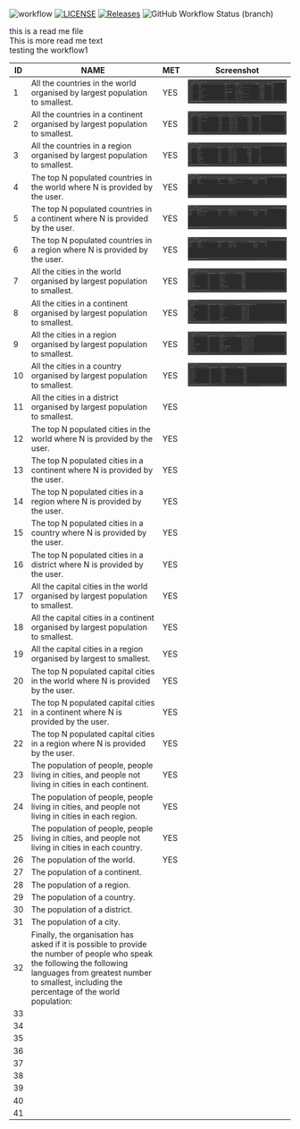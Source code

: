 ![workflow](https://github.com/Group-10-SEM/group10sem/actions/workflows/main.yml/badge.svg)
[![LICENSE](https://img.shields.io/github/license/Group-10-SEM/group10sem.svg?style=flat-square)](https://github.com/Group-10-SEM/group10sem/blob/master/LICENSE)
[![Releases](https://img.shields.io/github/release/Group-10-SEM/group10sem/all.svg?style=flat-square)](https://github.com/<github-username>/group10sem/releases)
![GitHub Workflow Status (branch)](https://img.shields.io/github/actions/workflow/status/Group-10-SEM/group10sem/main.yml?branch=release)

this is a read me file\
This is more read me text\
testing the workflow1

| ID  | NAME                                                                                                                                                                                                                      | MET | Screenshot          |
|-----|---------------------------------------------------------------------------------------------------------------------------------------------------------------------------------------------------------------------------|-----|---------------------|
| 1   | All the countries in the world organised by largest population to smallest.                                                                                                                                               | YES | ![img1.png][img1]   |
| 2   | All the countries in a continent organised by largest population to smallest.                                                                                                                                             | YES | ![img2.png][img2]   |
| 3   | All the countries in a region organised by largest population to smallest.                                                                                                                                                | YES | ![img3.png][img3]   |
| 4   | The top N populated countries in the world where N is provided by the user.                                                                                                                                               | YES | ![img4.png][img4]   |
| 5   | The top N populated countries in a continent where N is provided by the user.                                                                                                                                             | YES | ![img5.png][img5]   |
| 6   | The top N populated countries in a region where N is provided by the user.                                                                                                                                                | YES | ![img6.png][img6]   |
| 7   | All the cities in the world organised by largest population to smallest.                                                                                                                                                  | YES | ![img7.png][img7]   |
| 8   | All the cities in a continent organised by largest population to smallest.                                                                                                                                                | YES | ![img8.png][img8]   |
| 9   | All the cities in a region organised by largest population to smallest.                                                                                                                                                   | YES | ![img9.png][img9]   |
| 10  | All the cities in a country organised by largest population to smallest.                                                                                                                                                  | YES | ![img10.png][img10] |
| 11  | All the cities in a district organised by largest population to smallest.                                                                                                                                                 | YES |                     |
| 12  | The top N populated cities in the world where N is provided by the user.                                                                                                                                                  | YES |                     |
| 13  | The top N populated cities in a continent where N is provided by the user.                                                                                                                                                | YES |                     |
| 14  | The top N populated cities in a region where N is provided by the user.                                                                                                                                                   | YES |                     |
| 15  | The top N populated cities in a country where N is provided by the user.                                                                                                                                                  | YES |                     |
| 16  | The top N populated cities in a district where N is provided by the user.                                                                                                                                                 | YES |                     |
| 17  | All the capital cities in the world organised by largest population to smallest.                                                                                                                                          | YES |                     |
| 18  | All the capital cities in a continent organised by largest population to smallest.                                                                                                                                        | YES |                     |
| 19  | All the capital cities in a region organised by largest to smallest.                                                                                                                                                      | YES |                     |
| 20  | The top N populated capital cities in the world where N is provided by the user.                                                                                                                                          | YES |                     |
| 21  | The top N populated capital cities in a continent where N is provided by the user.                                                                                                                                        | YES |                     |
| 22  | The top N populated capital cities in a region where N is provided by the user.                                                                                                                                           | YES |                     |
| 23  | The population of people, people living in cities, and people not living in cities in each continent.                                                                                                                     | YES |                     |
| 24  | The population of people, people living in cities, and people not living in cities in each region.                                                                                                                        | YES |                     |
| 25  | The population of people, people living in cities, and people not living in cities in each country.                                                                                                                       | YES |                     |
| 26  | The population of the world.                                                                                                                                                                                              | YES |                     |
| 27  | The population of a continent.                                                                                                                                                                                            ||     |     |
| 28  | The population of a region.                                                                                                                                                                                               ||     |     |
| 29  | The population of a country.                                                                                                                                                                                              ||     |     |
| 30  | The population of a district.                                                                                                                                                                                             ||     |     |
| 31  | The population of a city.                                                                                                                                                                                                 ||     |     |
| 32  | Finally, the organisation has asked if it is possible to provide the number of people who speak the following the following languages from greatest number to smallest, including the percentage of the world population: ||     |     |
| 33  |||                                                                                                                                                                                                                           |     |     |
| 34  |||                                                                                                                                                                                                                           |     |     |
| 35  |||                                                                                                                                                                                                                           |     |     |
| 36  |||                                                                                                                                                                                                                           |     |     |
| 37  |||                                                                                                                                                                                                                           |     |     |
| 38  |||                                                                                                                                                                                                                           |     |     |
| 39  |||                                                                                                                                                                                                                           |     |     |
| 40  |||                                                                                                                                                                                                                           |     |     |
| 41  |||                                                                                                                                                                                                                           |     |     |

[img1]: https://github.com/Group-10-SEM/group10sem/blob/3e5f43673e36dbbc2488ce2b53548c59004c8062/readmeImages/img1.png ""
[img2]: https://github.com/Group-10-SEM/group10sem/blob/3e5f43673e36dbbc2488ce2b53548c59004c8062/readmeImages/img2.png ""
[img3]: https://github.com/Group-10-SEM/group10sem/blob/3e5f43673e36dbbc2488ce2b53548c59004c8062/readmeImages/img3.png ""
[img4]: https://github.com/Group-10-SEM/group10sem/blob/3e5f43673e36dbbc2488ce2b53548c59004c8062/readmeImages/img4.png ""
[img5]: https://github.com/Group-10-SEM/group10sem/blob/3e5f43673e36dbbc2488ce2b53548c59004c8062/readmeImages/img5.png ""
[img6]: https://github.com/Group-10-SEM/group10sem/blob/3e5f43673e36dbbc2488ce2b53548c59004c8062/readmeImages/img6.png ""
[img7]: https://github.com/Group-10-SEM/group10sem/blob/3e5f43673e36dbbc2488ce2b53548c59004c8062/readmeImages/img7.png ""
[img8]: https://github.com/Group-10-SEM/group10sem/blob/3e5f43673e36dbbc2488ce2b53548c59004c8062/readmeImages/img8.png ""
[img9]: https://github.com/Group-10-SEM/group10sem/blob/3e5f43673e36dbbc2488ce2b53548c59004c8062/readmeImages/img9.png ""
[img10]: https://github.com/Group-10-SEM/group10sem/blob/3e5f43673e36dbbc2488ce2b53548c59004c8062/readmeImages/img10.png ""
[img11]: https://github.com/Group-10-SEM/group10sem/blob/3e5f43673e36dbbc2488ce2b53548c59004c8062/readmeImages/img11.png ""
[img12]: https://github.com/Group-10-SEM/group10sem/blob/3e5f43673e36dbbc2488ce2b53548c59004c8062/readmeImages/img12.png ""
[img13]: https://github.com/Group-10-SEM/group10sem/blob/3e5f43673e36dbbc2488ce2b53548c59004c8062/readmeImages/img13.png ""
[img14]: https://github.com/Group-10-SEM/group10sem/blob/3e5f43673e36dbbc2488ce2b53548c59004c8062/readmeImages/img14.png ""
[img15]: https://github.com/Group-10-SEM/group10sem/blob/3e5f43673e36dbbc2488ce2b53548c59004c8062/readmeImages/img15.png ""
[img16]: https://github.com/Group-10-SEM/group10sem/blob/3e5f43673e36dbbc2488ce2b53548c59004c8062/readmeImages/img16.png ""
[img17]: https://github.com/Group-10-SEM/group10sem/blob/3e5f43673e36dbbc2488ce2b53548c59004c8062/readmeImages/img17.png ""
[img18]: https://github.com/Group-10-SEM/group10sem/blob/3e5f43673e36dbbc2488ce2b53548c59004c8062/readmeImages/img18.png ""
[img19]: https://github.com/Group-10-SEM/group10sem/blob/3e5f43673e36dbbc2488ce2b53548c59004c8062/readmeImages/img19.png ""
[img20]: https://github.com/Group-10-SEM/group10sem/blob/3e5f43673e36dbbc2488ce2b53548c59004c8062/readmeImages/img20.png ""
[img21]: https://github.com/Group-10-SEM/group10sem/blob/3e5f43673e36dbbc2488ce2b53548c59004c8062/readmeImages/img21.png ""
[img22]: https://github.com/Group-10-SEM/group10sem/blob/3e5f43673e36dbbc2488ce2b53548c59004c8062/readmeImages/img22.png ""
[img23]: https://github.com/Group-10-SEM/group10sem/blob/3e5f43673e36dbbc2488ce2b53548c59004c8062/readmeImages/img23.png ""
[img24]: https://github.com/Group-10-SEM/group10sem/blob/3e5f43673e36dbbc2488ce2b53548c59004c8062/readmeImages/img24.png ""
[img25]: https://github.com/Group-10-SEM/group10sem/blob/3e5f43673e36dbbc2488ce2b53548c59004c8062/readmeImages/img25.png ""
[img26]: https://github.com/Group-10-SEM/group10sem/blob/3e5f43673e36dbbc2488ce2b53548c59004c8062/readmeImages/img26.png ""
[img27]: https://github.com/Group-10-SEM/group10sem/blob/3e5f43673e36dbbc2488ce2b53548c59004c8062/readmeImages/img27.png ""
[img28]: https://github.com/Group-10-SEM/group10sem/blob/3e5f43673e36dbbc2488ce2b53548c59004c8062/readmeImages/img28.png ""
[img29]: https://github.com/Group-10-SEM/group10sem/blob/3e5f43673e36dbbc2488ce2b53548c59004c8062/readmeImages/img29.png ""
[img30]: https://github.com/Group-10-SEM/group10sem/blob/3e5f43673e36dbbc2488ce2b53548c59004c8062/readmeImages/img30.png ""
[img31]: https://github.com/Group-10-SEM/group10sem/blob/3e5f43673e36dbbc2488ce2b53548c59004c8062/readmeImages/img31.png ""
[img32]: https://github.com/Group-10-SEM/group10sem/blob/3e5f43673e36dbbc2488ce2b53548c59004c8062/readmeImages/img32.png ""


